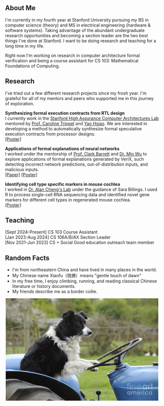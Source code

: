 ## About Me
I'm currently in my fourth year at Stanford University pursuing my BS in computer science (theory) and MS in electrical engineering (hardware & software systems). Taking advantage of the abundant undergraduate research opportunities and becoming a section leader are the two best things I've done at Stanford. I want to be doing research and teaching for a long time in my life.

Right now I'm working on research in computer architecture formal verification and being a course assistant for CS 103: Mathematical Foundations of Computing.

## Research
I've tried out a few different research projects since my frosh year. I'm grateful for all of my mentors and peers who supported me in this journey of exploration.

**Synthesizing formal execution contracts from RTL design** \
I currently work in the [Stanford High Assurance Computer Architectures Lab](https://trippel-lab.stanford.edu/) mentored by [Prof. Caroline Trippel](https://cs.stanford.edu/people/trippel/) and [Yao Hsiao](https://web.stanford.edu/~yaohsiao/). We are interested in developing a method to automatically synthesize formal speculative execution contracts from processor designs. \
<a href="/assets/posters/CURIS24_poster.pdf" target="_blank">[Poster]</a>

**Applications of formal explanations of neural networks** \
I worked under the mentorship of [Prof. Clark Barrett](https://theory.stanford.edu/~barrett/) and [Dr. Min Wu](https://profiles.stanford.edu/276567) to explore applications of formal explanations generated by VeriX, such detecting incorrect network predictions, out-of-distribution inputs, and malicious inputs. \
<a href="https://arxiv.org/abs/2409.03060">[Paper]</a> <a href="/assets/posters/AI_Safety_poster.pdf" target="_blank">[Poster]</a>

**Identifying cell type specific markers in mouse cochlea** \
I worked in [Dr. Alan Cheng's Lab](https://med.stanford.edu/achenglab.html) under the guidance of Sara Billings. I used R to process single-cell RNA sequencing data and identified novel gene markers for different cell types in regenerated mouse cochlea. \
<a href="/assets/posters/scRNA_seq_poster.pdf" target="_blank">[Poster]</a>

## Teaching
[Sept 2024-Present] CS 103 Course Assistant \
[Jan 2023-Aug 2024] CS 106A/B/AX Section Leader \
[Nov 2021-Jun 2023] CS + Social Good education outreach team member

## Random Facts
- I'm from northeastern China and have lived in many places in the world.
- My Chinese name Xiaofu（晓拂）means "gentle touch of dawn"
- In my free time, I enjoy climbing, running, and reading classical Chinese literature or history documents.
- My friends describe me as a border collie.

<center>
    <img src="/assets/img/border-collie.jpg" alt="border collie driving" width="500"/>
</center>
